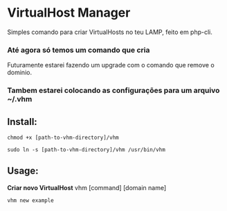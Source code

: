 VirtualHost Manager
===================

Simples comando para criar VirtualHosts no teu LAMP, feito em php-cli.

### Até agora só temos um comando que cria
Futuramente estarei fazendo um upgrade com o comando que remove o dominio.

### Tambem estarei colocando as configurações para um arquivo ~/.vhm


Install:
--------
`chmod +x [path-to-vhm-directory]/vhm`

`sudo ln -s [path-to-vhm-directory]/vhm /usr/bin/vhm`


Usage:
------
**Criar novo VirtualHost**
vhm [command] [domain name]

`vhm new example`
 
